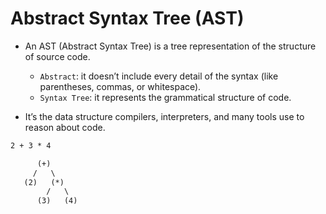 # Abstract Syntax Tree (AST)

- An AST (Abstract Syntax Tree) is a tree representation of the structure of source code.
  - `Abstract`: it doesn’t include every detail of the syntax (like parentheses, commas, or whitespace).
  - `Syntax Tree`: it represents the grammatical structure of code.

- It’s the data structure compilers, interpreters, and many tools use to reason about code.

```txt
2 + 3 * 4

      (+)
     /   \
   (2)   (*)
        /   \
      (3)   (4)
```
